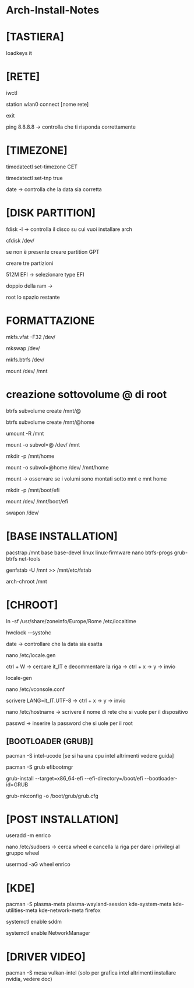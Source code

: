 # Arch-Install-Notes

# [TASTIERA]

loadkeys it


# [RETE]

iwctl

station wlan0 connect [nome rete]

exit

ping 8.8.8.8 -> controlla che ti risponda correttamente

# [TIMEZONE] 

timedatectl set-timezone CET

timedatectl set-tnp true

date -> controlla che la data sia corretta

# [DISK PARTITION]

fdisk -l -> controlla il disco su cui vuoi installare arch

cfdisk /dev/<nome disco>

se non è presente creare partition GPT

creare tre partizioni

512M EFI -> selezionare type EFI

doppio della ram -> <partizione swap>

root lo spazio restante

# FORMATTAZIONE
mkfs.vfat -F32 /dev/<partizione efi>

mkswap /dev/<partizione swap>

mkfs.btrfs /dev/<partizione boot>

mount /dev/<partizione boot> /mnt

# creazione sottovolume @ di root

btrfs subvolume create /mnt/@

btrfs subvolume create /mnt/@home

umount -R /mnt

mount -o subvol=@ /dev/<partizione root> /mnt

mkdir -p /mnt/home

mount -o subvol=@home /dev/<partizione root> /mnt/home

mount -> osservare se i volumi sono montati sotto mnt e mnt home

mkdir -p /mnt/boot/efi

mount /dev/<partizione efi> /mnt/boot/efi

swapon /dev/<partizione swap>

# [BASE INSTALLATION] 

pacstrap /mnt base base-devel linux linux-firmware nano btrfs-progs grub-btrfs net-tools

genfstab -U /mnt >> /mnt/etc/fstab

arch-chroot /mnt

# [CHROOT] 
ln -sf /usr/share/zoneinfo/Europe/Rome /etc/localtime

hwclock --systohc

date -> controllare che la data sia esatta

nano /etc/locale.gen

ctrl + W -> cercare it_IT e decommentare la riga -> ctrl + x -> y -> invio

locale-gen

nano /etc/vconsole.conf

scrivere LANG=it_IT.UTF-8 -> ctrl + x -> y -> invio

nano /etc/hostname -> scrivere il nome di rete che si vuole per il dispositivo

passwd -> inserire la password che si uole per il root


## [BOOTLOADER (GRUB)] 

pacman -S intel-ucode [se si ha una cpu intel altrimenti vedere guida]

pacman -S grub efibootmgr

grub-install --target=x86_64-efi --efi-directory=/boot/efi --bootloader-id=GRUB

grub-mkconfig -o /boot/grub/grub.cfg


# [POST INSTALLATION] 

useradd -m enrico

nano /etc/sudoers -> cerca wheel e cancella la riga per dare i privilegi al gruppo wheel

usermod -aG wheel enrico

# [KDE] 

pacman -S plasma-meta plasma-wayland-session kde-system-meta kde-utilities-meta kde-network-meta firefox

systemctl enable sddm

systemctl enable NetworkManager

# [DRIVER VIDEO]

pacman -S mesa vulkan-intel (solo per grafica intel altrimenti installare nvidia, vedere doc)

